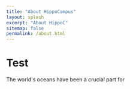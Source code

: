 ```yaml
---
title: "About HippoCampus"
layout: splash
excerpt: "About HippoC"
sitemap: false
permalink: /about.html
---
```

<h1>Test </h1>
The world's oceans have been a crucial part for 



